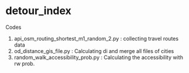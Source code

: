 # detour_index

Codes

1. api_osm_routing_shortest_m1_random_2.py : collecting travel routes data
2. od_distance_gis_file.py : Calculating di and merge all files of cities
3. random_walk_accessibility_prob.py : Calculating the accessibility with rw prob.
